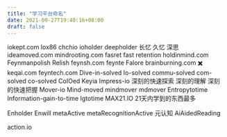 ```yaml
---
title: "学习平台命名"
date: 2021-09-27T19:40:16+08:00
draft: false
---
```


iokept.com
Iox86
chchio
ioholder
deepholder 长忆 久忆 深思
ideamoved.com
mindrooting.com
fasret fast retention
holdinmind.com
Feynmanpolish
Relish
feynsh.com
feynte
Falore
brainburning.com ✖️
keqai.com
feyntech.com
Dive-in-solved
Io-solved
commu-solved
com-solved
co-solved
CoIOed
Keyia
Impress-io
深刻的快速探索
深刻的理解
深刻的快速把握
Mover-io
Mind-moved
mindmover
mdmover
Entropytotime
Information-gain-to-time
Igtotime
MAX21.IO
21天内学到的东西最多

Enholder
Enwill
metaActive
metaRecognitionActive 元认知
AiAidedReading

action.io
